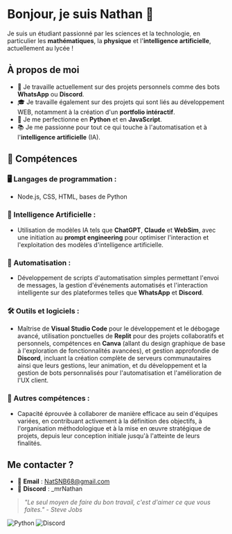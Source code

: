 # Bonjour, je suis Nathan 👋
Je suis un étudiant passionné par les sciences et la technologie, en particulier les **mathématiques**, la **physique** et l'**intelligence artificielle**, actuellement au lycée !

## À propos de moi
- 🔭 Je travaille actuellement sur des projets personnels comme des bots **WhatsApp** ou **Discord**.
- 🎓 Je travaille également sur des projets qui sont liés au développement WEB, notamment à la création d'un **portfolio intéractif**.
- 🌱 Je me perfectionne en **Python** et en **JavaScript**.
- 📚 Je me passionne pour tout ce qui touche à l'automatisation et à l'**intelligence artificielle** (IA).

## 🚀 Compétences

### 🖥️ Langages de programmation :
- Node.js, CSS, HTML, bases de Python

### 🤖 Intelligence Artificielle :
- Utilisation de modèles IA tels que **ChatGPT**, **Claude** et **WebSim**, avec une initiation au **prompt engineering** pour optimiser l'interaction et l'exploitation des modèles d'intelligence artificielle.

### 🔧 Automatisation :
- Développement de scripts d'automatisation simples permettant l'envoi de messages, la gestion d'événements automatisés et l'interaction intelligente sur des plateformes telles que **WhatsApp** et **Discord**.

### 🛠️ Outils et logiciels :
- Maîtrise de **Visual Studio Code** pour le développement et le débogage avancé, utilisation ponctuelles de **Replit** pour des projets collaboratifs et personnels, compétences en **Canva** (allant du design graphique de base à l'exploration de fonctionnalités avancées), et gestion approfondie de **Discord**, incluant la création complète de serveurs communautaires ainsi que leurs gestions, leur animation, et du développement et la gestion de bots personnalisés pour l'automatisation et l'amélioration de l'UX client.

### 🤝 Autres compétences :
- Capacité éprouvée à collaborer de manière efficace au sein d'équipes variées, en contribuant activement à la définition des objectifs, à l'organisation méthodologique et à la mise en œuvre stratégique de projets, depuis leur conception initiale jusqu'à l'atteinte de leurs finalités.

## Me contacter ?

- 📧 **Email** : NatSNB68@gmail.com
- 💬 **Discord** : _mrNathan

> *"Le seul moyen de faire du bon travail, c'est d'aimer ce que vous faites." - Steve Jobs*

![Python](https://img.shields.io/badge/Python-3670A0?style=for-the-badge&logo=python&logoColor=white) ![Discord](https://img.shields.io/badge/Discord-7289DA?style=for-the-badge&logo=discord&logoColor=white)
